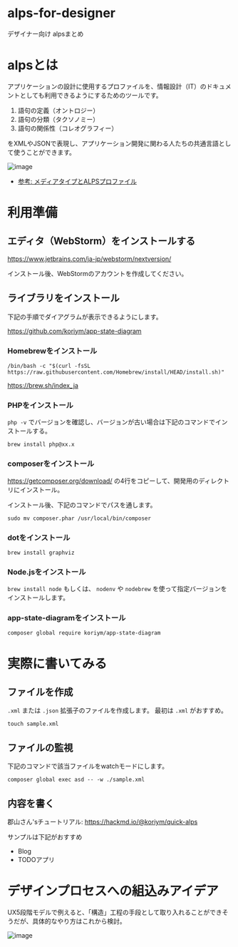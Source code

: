 # alps-for-designer

デザイナー向け alpsまとめ

# alpsとは

アプリケーションの設計に使用するプロファイルを、情報設計（IT）のドキュメントとしても利用できるようにするためのツールです。

1. 語句の定義（オントロジー）
2. 語句の分類（タクソノミー）
3. 語句の関係性（コレオグラフィー）

をXMLやJSONで表現し、アプリケーション開発に関わる人たちの共通言語として使うことができます。

![image](https://user-images.githubusercontent.com/18522005/128454657-4ec0f6dc-adfc-43d1-803f-7045a4b905e6.png)

- [参考: メディアタイプとALPSプロファイル](https://qiita.com/koriym/items/2e928efb2167d559052e)

# 利用準備

## エディタ（WebStorm）をインストールする

https://www.jetbrains.com/ja-jp/webstorm/nextversion/

インストール後、WebStormのアカウントを作成してください。

## ライブラリをインストール

下記の手順でダイアグラムが表示できるようにします。

https://github.com/koriym/app-state-diagram

### Homebrewをインストール

```
/bin/bash -c "$(curl -fsSL https://raw.githubusercontent.com/Homebrew/install/HEAD/install.sh)"
```

https://brew.sh/index_ja

### PHPをインストール

`php -v` でバージョンを確認し、バージョンが古い場合は下記のコマンドでインストールする。

```
brew install php@xx.x
```

### composerをインストール

https://getcomposer.org/download/ の4行をコピーして、開発用のディレクトリにインストール。

インストール後、下記のコマンドでパスを通します。

```
sudo mv composer.phar /usr/local/bin/composer
```

### dotをインストール

```
brew install graphviz
```

### Node.jsをインストール

`brew install node` もしくは、 `nodenv` や `nodebrew` を使って指定バージョンをインストールします。

### app-state-diagramをインストール

```
composer global require koriym/app-state-diagram
```

# 実際に書いてみる

## ファイルを作成

`.xml` または `.json` 拡張子のファイルを作成します。 最初は `.xml` がおすすめ。

```
touch sample.xml
```

## ファイルの監視

下記のコマンドで該当ファイルをwatchモードにします。

```
composer global exec asd -- -w ./sample.xml
```

## 内容を書く

郡山さん'sチュートリアル: https://hackmd.io/@koriym/quick-alps

サンプルは下記がおすすめ

- Blog
- TODOアプリ

# デザインプロセスへの組込みアイデア

UX5段階モデルで例えると、「構造」工程の手段として取り入れることができそうだが、具体的なやり方はこれから検討。

![image](https://user-images.githubusercontent.com/18522005/128459717-ffeb2795-d436-4d1e-845b-c47742e3210c.png)

